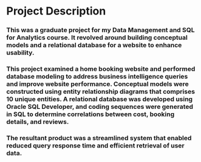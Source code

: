 # Project Description

### This was a graduate project for my Data Management and SQL for Analytics course. It revolved around building conceptual models and a relational database for a website to enhance usability. 

### This project examined a home booking website and performed database modeling to address business intelligence queries and  improve website performance. Conceptual models were constructed using entity relationship diagrams that comprises 10 unique entities. A relational database was developed using Oracle SQL Developer, and coding sequences were generated in SQL to determine correlations between cost, booking details, and reviews.

### The resultant product was a streamlined system that enabled reduced query response time and efficient retrieval of user data.

